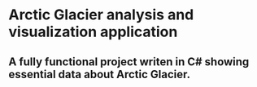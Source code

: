 # Arctic Glacier analysis and visualization application
## A fully functional project writen in C# showing essential data about Arctic Glacier.
